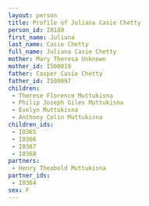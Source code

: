 ```yaml
---
layout: person
title: Profile of Juliana Casie Chetty
person_id: I0180
first_name: Juliana
last_name: Casie Chetty
full_name: Juliana Casie Chetty
mother: Mary Theresa Unknown
mother_id: I500019
father: Casper Casie Chetty
father_id: I500097
children:
 - Therese Florence Muttukisna
 - Philip Joseph Giles Muttukisna
 - Evelyn Muttukisna
 - Anthony Colin Muttukisna
children_ids:
 - I0365
 - I0366
 - I0367
 - I0368
partners:
 - Henry Theobold Muttukisna
partner_ids:
 - I0364
sex: F
---
```


